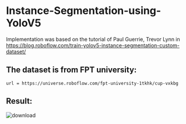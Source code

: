 # Instance-Segmentation-using-YoloV5
Implementation was based on the tutorial of Paul Guerrie, Trevor Lynn in https://blog.roboflow.com/train-yolov5-instance-segmentation-custom-dataset/

## The dataset is from FPT university: 
    url = https://universe.roboflow.com/fpt-university-1tkhk/cup-vxkbg

## Result:

![download](https://user-images.githubusercontent.com/92146886/219335892-86fc877f-8526-4ce0-beab-c36e391a2dc6.jpeg)
